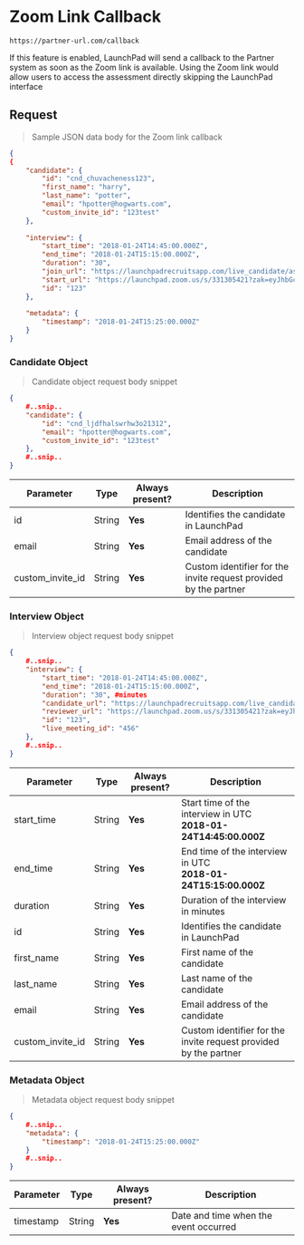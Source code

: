 # Zoom Link Callback

```shell
https://partner-url.com/callback
```

If this feature is enabled, LaunchPad will send a callback to the Partner system as soon as the Zoom link is available.
Using the Zoom link would allow users to access the assessment directly skipping the LaunchPad interface

## Request

> Sample JSON data body for the Zoom link callback

```json
{
{
    "candidate": {
        "id": "cnd_chuvacheness123",
        "first_name": "harry",
        "last_name": "potter",
        "email": "hpotter@hogwarts.com",
        "custom_invite_id": "123test"
    },
  
    "interview": {
        "start_time": "2018-01-24T14:45:00.000Z",
        "end_time": "2018-01-24T15:15:00.000Z",
        "duration": "30",
        "join_url": "https://launchpadrecruitsapp.com/live_candidate/asdbaedasda",
        "start_url": "https://launchpad.zoom.us/s/331305421?zak=eyJhbGciOiJIUzI1NiJ9.eyJhdWQiOiJjbGllbnQiLCJ1aWQiOiI4V...",
        "id": "123"
    },
 
    "metadata": {
        "timestamp": "2018-01-24T15:25:00.000Z"
    }
}
```

### Candidate Object
> Candidate object request body snippet

```json
{
    #..snip..
    "candidate": {
        "id": "cnd_ljdfhalswrhw3o21312",
        "email": "hpotter@hogwarts.com",
        "custom_invite_id": "123test"
    },
	#..snip..
}
```

Parameter       | Type    | Always present? | Description
----------------|---------|-----------------|------------
id              |String   | **Yes**         |Identifies the candidate in LaunchPad
email           |String   | **Yes**         |Email address of the candidate
custom_invite_id|String   | **Yes**         |Custom identifier for the invite request provided by the partner

### Interview Object
> Interview object request body snippet

```json
{
    #..snip..
    "interview": {
        "start_time": "2018-01-24T14:45:00.000Z",
        "end_time": "2018-01-24T15:15:00.000Z",
        "duration": "30", #minutes
        "candidate_url": "https://launchpadrecruitsapp.com/live_candidate/asdbaedasda",
        "reviewer_url": "https://launchpad.zoom.us/s/331305421?zak=eyJhbGciOiJIDFEwbPiNjUkTejKI1P-Yivwj9fpk...",
        "id": "123",
        "live_meeting_id": "456"
    },
    #..snip..
}
```

Parameter       | Type    | Always present? | Description
----------------|---------|-----------------|------------
start_time      |String   | **Yes**         |Start time of the interview in UTC <br>**2018-01-24T14:45:00.000Z**
end_time        |String   | **Yes**         |End time of the interview in UTC <br>**2018-01-24T15:15:00.000Z**
duration        |String   | **Yes**         |Duration of the interview in minutes
id              |String   | **Yes**         |Identifies the candidate in LaunchPad
first_name      |String   | **Yes**         |First name of the candidate
last_name       |String   | **Yes**         |Last name of the candidate
email           |String   | **Yes**         |Email address of the candidate
custom_invite_id|String   | **Yes**         |Custom identifier for the invite request provided by the partner

### Metadata Object
> Metadata object request body snippet

```json
{
    #..snip..
    "metadata": {
        "timestamp": "2018-01-24T15:25:00.000Z"
    }
	#..snip..
}
```

Parameter    | Type    | Always present? | Description
------------ |---------|-----------------|------------
timestamp    | String  | **Yes**         |Date and time when the event occurred
